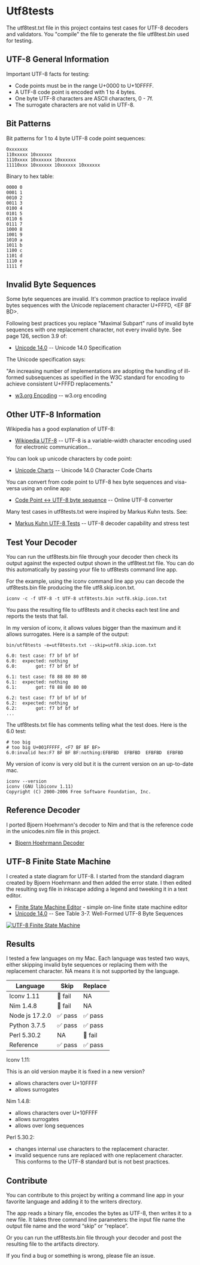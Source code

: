 # Utf8tests

The utf8test.txt file in this project contains test cases for UTF-8
decoders and validators.  You "compile" the file to generate the file
utf8test.bin used for testing.

## UTF-8 General Information

Important UTF-8 facts for testing:

* Code points must be in the range U+0000 to U+10FFFF.
* A UTF-8 code point is encoded with 1 to 4 bytes.
* One byte UTF-8 characters are ASCII characters, 0 - 7f.
* The surrogate characters are not valid in UTF-8.

## Bit Patterns

Bit patterns for 1 to 4 byte UTF-8 code point sequences:

~~~
0xxxxxxx
110xxxxx 10xxxxxx
1110xxxx 10xxxxxx 10xxxxxx
11110xxx 10xxxxxx 10xxxxxx 10xxxxxx
~~~

Binary to hex table:

~~~
0000 0
0001 1
0010 2
0011 3
0100 4
0101 5
0110 6
0111 7
1000 8
1001 9
1010 a
1011 b
1100 c
1101 d
1110 e
1111 f
~~~

## Invalid Byte Sequences

Some byte sequences are invalid. It's common practice to replace
invalid bytes sequences with the Unicode replacement character
U+FFFD, &lt;EF BF BD&gt;.

Following best practices you replace "Maximal Subpart" runs of invalid
byte sequences with one replacement character, not every invalid
byte. See page 126, section 3.9 of:

* [Unicode 14.0](https://www.unicode.org/versions/Unicode14.0.0/ch03.pdf) -- Unicode 14.0 Specification

The Unicode specification says:

"An increasing number of implementations are adopting the handling of
ill-formed subsequences as specified in the W3C standard for encoding
to achieve consistent U+FFFD replacements."

* [w3.org Encoding](http://www.w3.org/TR/encoding/) -- w3.org encoding

## Other UTF-8 Information

Wikipedia has a good explanation of UTF-8:

* [Wikipedia UTF-8](https://en.wikipedia.org/wiki/UTF-8) -- UTF-8 is a variable-width character encoding used for electronic communication...

You can look up unicode characters by code point:

* [Unicode Charts](https://unicode.org/charts/) -- Unicode 14.0 Character Code Charts

You can convert from code point to UTF-8 hex byte sequences and
visa-versa using an online app:

* [Code Point <-> UTF-8 byte sequence](https://www.cogsci.ed.ac.uk/~richard/utf-8.cgi) -- Online UTF-8 converter

Many test cases in utf8tests.txt were inspired by Markus Kuhn tests. See:

* [Markus Kuhn UTF-8 Tests](https://www.cl.cam.ac.uk/~mgk25/ucs/examples/UTF-8-test.txt) -- UTF-8 decoder capability and stress test

## Test Your Decoder

You can run the utf8tests.bin file through your decoder then check its
output against the expected output shown in the utf8test.txt file. You
can do this automatically by passing your file to utf8tests command
line app.

For the example, using the iconv command line app you can decode the
utf8tests.bin file producing the file utf8.skip.icon.txt.

~~~
iconv -c -f UTF-8 -t UTF-8 utf8tests.bin >utf8.skip.icon.txt
~~~

You pass the resulting file to utf8tests and it checks each test line and
reports the tests that fail.

In my version of iconv, it allows values bigger than the maximum and
it allows surrogates. Here is a sample of the output:

~~~
bin/utf8tests -e=utf8tests.txt --skip=utf8.skip.icon.txt

6.0: test case: f7 bf bf bf
6.0:  expected: nothing
6.0:       got: f7 bf bf bf

6.1: test case: f8 88 80 80 80
6.1:  expected: nothing
6.1:       got: f8 88 80 80 80

6.2: test case: f7 bf bf bf bf
6.2:  expected: nothing
6.2:       got: f7 bf bf bf
...
~~~

The utf8tests.txt file has comments telling what the test does. Here
is the 6.0 test:

~~~
# too big
# too big U+001FFFFF, <F7 BF BF BF>
6.0:invalid hex:F7 BF BF BF:nothing:EFBFBD  EFBFBD  EFBFBD  EFBFBD
~~~

My version of iconv is very old but it is the current version on an
up-to-date mac.

~~~
iconv --version
iconv (GNU libiconv 1.11)
Copyright (C) 2000-2006 Free Software Foundation, Inc.
~~~

## Reference Decoder

I ported Bjoern Hoehrmann's decoder to Nim and that is the reference
code in the unicodes.nim file in this project.

* [Bjoern Hoehrmann Decoder](http://bjoern.hoehrmann.de/utf-8/decoder/dfa/)

## UTF-8 Finite State Machine

I created a state diagram for UTF-8. I started from the standard
diagram created by Bjoern Hoehrmann and then added the error state. I
then edited the resulting svg file in inkscape adding a legend and
tweeking it in a text editor.

* [Finite State Machine Editor](http://madebyevan.com/fsm/) - simple on-line finite state machine editor
* [Unicode 14.0](https://www.unicode.org/versions/Unicode14.0.0/ch03.pdf) -- See Table 3-7. Well-Formed UTF-8 Byte Sequences


[![UTF-8 Finite State Machine](utf8statemachine.svg)](#utf-8-finite-state-machine)

## Results

I tested a few languages on my Mac. Each language was tested two ways,
either skipping invalid byte sequences or replacing them with the
replacement character.  NA means it is not supported by the language.

| Language  | Skip | Replace |
| ----- | ---- | ------- |
| Iconv 1.11  | 🛑 fail | NA |
| Nim 1.4.8 | 🛑 fail | NA |
| Node js 17.2.0 | ✅ pass | ✅ pass |
| Python 3.7.5 | ✅ pass | ✅ pass |
| Perl 5.30.2 | NA | 🛑 fail |
| Reference | ✅ pass | ✅ pass |

Iconv 1.11:

This is an old version maybe it is fixed in a new version?

* allows characters over U+10FFFF
* allows surrogates

Nim 1.4.8:

* allows characters over U+10FFFF
* allows surrogates
* allows over long sequences

Perl 5.30.2:

* changes internal use characters to the replacement character.
* invalid sequence runs are replaced with one replacement
  character. This conforms to the UTF-8 standard but is not best
  practices.

## Contribute

You can contribute to this project by writing a command line app in
your favorite language and adding it to the writers directory.

The app reads a binary file, encodes the bytes as UTF-8, then writes
it to a new file. It takes three command line parameters: the input
file name the output file name and the word “skip” or “replace”.

Or you can run the utf8tests.bin file through your decoder and post
the resulting file to the artifacts directory.

If you find a bug or something is wrong, please file an issue.
